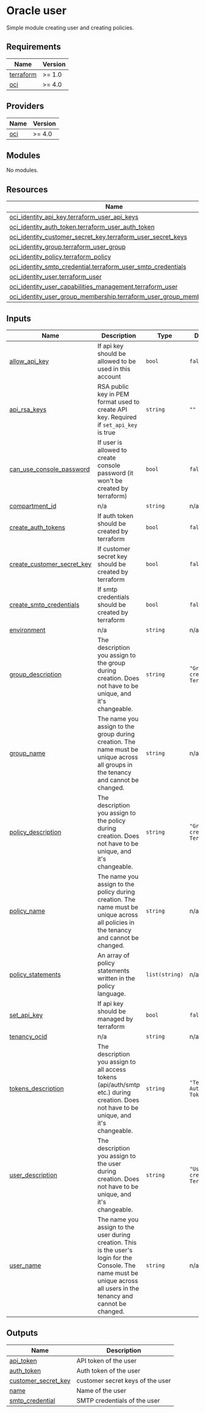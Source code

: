 # Oracle user
Simple module creating user and creating policies.

## Requirements

| Name | Version |
|------|---------|
| <a name="requirement_terraform"></a> [terraform](#requirement\_terraform) | >= 1.0 |
| <a name="requirement_oci"></a> [oci](#requirement\_oci) | >= 4.0 |

## Providers

| Name | Version |
|------|---------|
| <a name="provider_oci"></a> [oci](#provider\_oci) | >= 4.0 |

## Modules

No modules.

## Resources

| Name | Type |
|------|------|
| [oci_identity_api_key.terraform_user_api_keys](https://registry.terraform.io/providers/hashicorp/oci/latest/docs/resources/identity_api_key) | resource |
| [oci_identity_auth_token.terraform_user_auth_token](https://registry.terraform.io/providers/hashicorp/oci/latest/docs/resources/identity_auth_token) | resource |
| [oci_identity_customer_secret_key.terraform_user_secret_keys](https://registry.terraform.io/providers/hashicorp/oci/latest/docs/resources/identity_customer_secret_key) | resource |
| [oci_identity_group.terraform_user_group](https://registry.terraform.io/providers/hashicorp/oci/latest/docs/resources/identity_group) | resource |
| [oci_identity_policy.terraform_policy](https://registry.terraform.io/providers/hashicorp/oci/latest/docs/resources/identity_policy) | resource |
| [oci_identity_smtp_credential.terraform_user_smtp_credentials](https://registry.terraform.io/providers/hashicorp/oci/latest/docs/resources/identity_smtp_credential) | resource |
| [oci_identity_user.terraform_user](https://registry.terraform.io/providers/hashicorp/oci/latest/docs/resources/identity_user) | resource |
| [oci_identity_user_capabilities_management.terraform_user](https://registry.terraform.io/providers/hashicorp/oci/latest/docs/resources/identity_user_capabilities_management) | resource |
| [oci_identity_user_group_membership.terraform_user_group_membership](https://registry.terraform.io/providers/hashicorp/oci/latest/docs/resources/identity_user_group_membership) | resource |

## Inputs

| Name | Description | Type | Default | Required |
|------|-------------|------|---------|:--------:|
| <a name="input_allow_api_key"></a> [allow\_api\_key](#input\_allow\_api\_key) | If api key should be allowed to be used in this account | `bool` | `false` | no |
| <a name="input_api_rsa_keys"></a> [api\_rsa\_keys](#input\_api\_rsa\_keys) | RSA public key in PEM format used to create API key. Required if `set_api_key` is true | `string` | `""` | no |
| <a name="input_can_use_console_password"></a> [can\_use\_console\_password](#input\_can\_use\_console\_password) | If user is allowed to create console password (it won't be created by terraform) | `bool` | `false` | no |
| <a name="input_compartment_id"></a> [compartment\_id](#input\_compartment\_id) | n/a | `string` | n/a | yes |
| <a name="input_create_auth_tokens"></a> [create\_auth\_tokens](#input\_create\_auth\_tokens) | If auth token should be created by terraform | `bool` | `false` | no |
| <a name="input_create_customer_secret_key"></a> [create\_customer\_secret\_key](#input\_create\_customer\_secret\_key) | If customer secret key should be created by terraform | `bool` | `false` | no |
| <a name="input_create_smtp_credentials"></a> [create\_smtp\_credentials](#input\_create\_smtp\_credentials) | If smtp credentials should be created by terraform | `bool` | `false` | no |
| <a name="input_environment"></a> [environment](#input\_environment) | n/a | `string` | n/a | yes |
| <a name="input_group_description"></a> [group\_description](#input\_group\_description) | The description you assign to the group during creation. Does not have to be unique, and it's changeable. | `string` | `"Group created by Terraform"` | no |
| <a name="input_group_name"></a> [group\_name](#input\_group\_name) | The name you assign to the group during creation. The name must be unique across all groups in the tenancy and cannot be changed. | `string` | n/a | yes |
| <a name="input_policy_description"></a> [policy\_description](#input\_policy\_description) | The description you assign to the policy during creation. Does not have to be unique, and it's changeable. | `string` | `"Group created by Terraform"` | no |
| <a name="input_policy_name"></a> [policy\_name](#input\_policy\_name) | The name you assign to the policy during creation. The name must be unique across all policies in the tenancy and cannot be changed. | `string` | n/a | yes |
| <a name="input_policy_statements"></a> [policy\_statements](#input\_policy\_statements) | An array of policy statements written in the policy language. | `list(string)` | n/a | yes |
| <a name="input_set_api_key"></a> [set\_api\_key](#input\_set\_api\_key) | If api key should be managed by terraform | `bool` | `false` | no |
| <a name="input_tenancy_ocid"></a> [tenancy\_ocid](#input\_tenancy\_ocid) | n/a | `string` | n/a | yes |
| <a name="input_tokens_description"></a> [tokens\_description](#input\_tokens\_description) | The description you assign to all access tokens (api/auth/smtp etc.) during creation. Does not have to be unique, and it's changeable. | `string` | `"Terraform Auth Token"` | no |
| <a name="input_user_description"></a> [user\_description](#input\_user\_description) | The description you assign to the user during creation. Does not have to be unique, and it's changeable. | `string` | `"User created by Terraform"` | no |
| <a name="input_user_name"></a> [user\_name](#input\_user\_name) | The name you assign to the user during creation. This is the user's login for the Console. The name must be unique across all users in the tenancy and cannot be changed. | `string` | n/a | yes |

## Outputs

| Name | Description |
|------|-------------|
| <a name="output_api_token"></a> [api\_token](#output\_api\_token) | API token of the user |
| <a name="output_auth_token"></a> [auth\_token](#output\_auth\_token) | Auth token of the user |
| <a name="output_customer_secret_key"></a> [customer\_secret\_key](#output\_customer\_secret\_key) | customer secret keys of the user |
| <a name="output_name"></a> [name](#output\_name) | Name of the user |
| <a name="output_smtp_credential"></a> [smtp\_credential](#output\_smtp\_credential) | SMTP credentials of the user |
